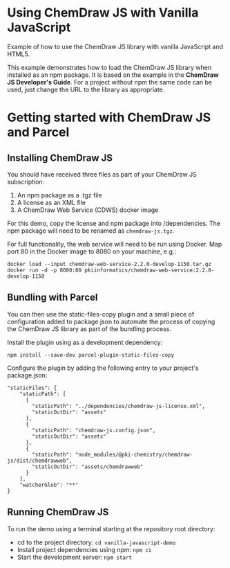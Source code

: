 # Using ChemDraw JS with Vanilla JavaScript

Example of how to use the ChemDraw JS library with vanilla JavaScript and HTML5.

This example demonstrates how to load the ChemDraw JS library when installed as an npm package. It is based on the example in the __ChemDraw JS Developer's Guide__. For a project without npm the same code can be used, just change the URL to the library as appropriate.

# Getting started with ChemDraw JS and Parcel

## Installing ChemDraw JS

You should have received three files as part of your ChemDraw JS subscription:

1. An npm package as a .tgz file
2. A license as an XML file
3. A ChemDraw Web Service (CDWS) docker image

For this demo, copy the license and npm package into /dependencies. The npm package will need to be renamed as `chemdraw-js.tgz`.

For full functionality, the web service will need to be run using Docker. Map port 80 in the Docker image to 8080 on your machine, e.g.:
```
docker load --input chemdraw-web-service-2.2.0-develop-1150.tar.gz
docker run -d -p 8080:80 pkiinformatics/chemdraw-web-service:2.2.0-develop-1150
```

## Bundling with Parcel

You can then use the static-files-copy plugin and a small piece of configuration added to package.json to automate the process of copying the ChemDraw JS library as part of the bundling process.

Install the plugin using as a development dependency:

`npm install --save-dev parcel-plugin-static-files-copy`

Configure the plugin by adding the following entry to your project's package.json:

```
"staticFiles": {
    "staticPath": [
      {
        "staticPath": "../dependencies/chemdraw-js-license.xml",
        "staticOutDir": "assets"
      },
      {
        "staticPath": "chemdraw-js.config.json",
        "staticOutDir": "assets"
      },
      {
        "staticPath": "node_modules/@pki-chemistry/chemdraw-js/dist/chemdrawweb",
        "staticOutDir": "assets/chemdrawweb"
      }
    ],
    "watcherGlob": "**"
}
```

## Running ChemDraw JS

To run the demo using a terminal starting at the repository root directory:

- cd to the project directory: `cd vanilla-javascript-demo`
- Install project dependencies using npm: `npm ci`
- Start the development server: `npm start`
